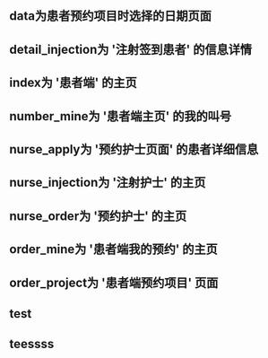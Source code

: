 ## data为患者预约项目时选择的日期页面
## detail_injection为 '注射签到患者' 的信息详情
## index为 '患者端' 的主页
## number_mine为 '患者端主页' 的我的叫号
## nurse_apply为 '预约护士页面' 的患者详细信息
## nurse_injection为 '注射护士' 的主页  
## nurse_order为 '预约护士' 的主页
## order_mine为 '患者端我的预约' 的主页
## order_project为 '患者端预约项目' 页面
## test
## teessss